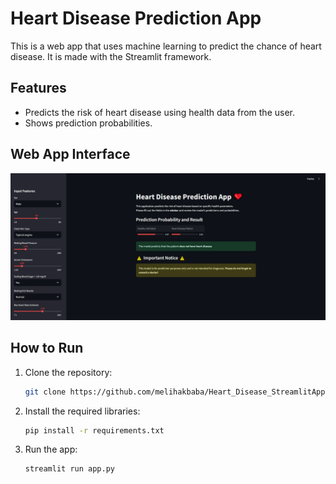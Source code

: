 # Heart Disease Prediction App

This is a web app that uses machine learning to predict the chance of heart disease. It is made with the Streamlit framework.

## Features
- Predicts the risk of heart disease using health data from the user.
- Shows prediction probabilities.

## Web App Interface
<img src=https://github.com/melihakbaba/Heart_Disease_StreamlitApp/blob/1f6145739096ec1186c87836d62138899028e596/images/app%20interface.PNG>

## How to Run
1. Clone the repository:
   ```bash
   git clone https://github.com/melihakbaba/Heart_Disease_StreamlitApp.git 
2. Install the required libraries:
     ```bash
    pip install -r requirements.txt
3. Run the app:
    ```bash
    streamlit run app.py

